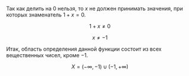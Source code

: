 Так как делить на $0$ нельзя, то $x$ не должен принимать значения, при которых знаменатель $1+x = 0$.

$$ 1 + x \neq 0 $$

$$ x \neq -1 $$

Итак, область определения данной функции состоит из всех вещественных чисел, кроме $-1$.

$$ X = (-\infty, -1) \cup (-1, +\infty) $$